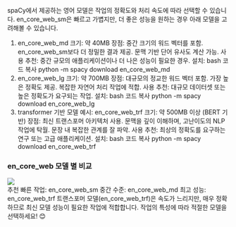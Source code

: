 spaCy에서 제공하는 영어 모델은 작업의 정확도와 처리 속도에 따라 선택할 수 있습니다. en_core_web_sm은 빠르고 가볍지만, 더 좋은 성능을 원하는 경우 아래 모델을 고려해볼 수 있습니다.

1. en_core_web_md
크기: 약 40MB
장점:
중간 크기의 워드 벡터를 포함.
en_core_web_sm보다 더 정밀한 결과 제공.
문맥 기반 단어 유사도 계산 가능.
사용 추천: 중간 규모의 애플리케이션이나 더 나은 성능이 필요한 경우.
설치:
bash
코드 복사
python -m spacy download en_core_web_md
2. en_core_web_lg
크기: 약 700MB
장점:
대규모의 정교한 워드 벡터 포함.
가장 높은 정확도 제공.
복잡한 자연어 처리 작업에 적합.
사용 추천: 대규모 데이터셋 또는 높은 정확도가 요구되는 작업.
설치:
bash
코드 복사
python -m spacy download en_core_web_lg
3. transformer 기반 모델
예시: en_core_web_trf
크기: 약 500MB 이상 (BERT 기반)
장점:
최신 트랜스포머 아키텍처 사용.
문맥을 깊이 이해하며, 고난이도의 NLP 작업에 탁월.
문장 내 복잡한 관계를 잘 파악.
사용 추천: 최상의 정확도를 요구하는 연구 또는 고급 애플리케이션.
설치:
bash
코드 복사
python -m spacy download en_core_web_trf


### en_core_web 모델 별 비교
<img src="imgs\en_core_web 모델.PNG">

<br>
추천
빠른 작업: en_core_web_sm
중간 수준: en_core_web_md
최고 성능: en_core_web_trf
트랜스포머 모델(en_core_web_trf)은 속도가 느리지만, 매우 정확하므로 최신 모델 성능이 필요한 작업에 적합합니다. 작업의 특성에 따라 적절한 모델을 선택하세요! 😊